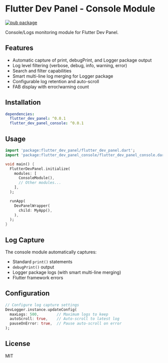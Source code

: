 # Flutter Dev Panel - Console Module

[![pub package](https://img.shields.io/pub/v/flutter_dev_panel_console.svg)](https://pub.dev/packages/flutter_dev_panel_console)

Console/Logs monitoring module for Flutter Dev Panel.

## Features

- Automatic capture of print, debugPrint, and Logger package output
- Log level filtering (verbose, debug, info, warning, error)
- Search and filter capabilities
- Smart multi-line log merging for Logger package
- Configurable log retention and auto-scroll
- FAB display with error/warning count

## Installation

```yaml
dependencies:
  flutter_dev_panel: ^0.0.1
  flutter_dev_panel_console: ^0.0.1
```

## Usage

```dart
import 'package:flutter_dev_panel/flutter_dev_panel.dart';
import 'package:flutter_dev_panel_console/flutter_dev_panel_console.dart';

void main() {
  FlutterDevPanel.initialize(
    modules: [
      ConsoleModule(),
      // Other modules...
    ],
  );

  runApp(
    DevPanelWrapper(
      child: MyApp(),
    ),
  );
}
```

## Log Capture

The console module automatically captures:
- Standard `print()` statements
- `debugPrint()` output
- Logger package logs (with smart multi-line merging)
- Flutter framework errors

## Configuration

```dart
// Configure log capture settings
DevLogger.instance.updateConfig(
  maxLogs: 500,        // Maximum logs to keep
  autoScroll: true,    // Auto-scroll to latest log
  pauseOnError: true,  // Pause auto-scroll on error
);
```

## License

MIT